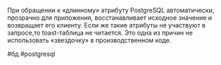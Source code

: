 При обращении к «длинному» атрибуту PostgreSQL автоматически, прозрачно для приложения, восстанавливает исходное значение и возвращает его клиенту. Если же такие атрибуты не участвуют в запросе,то toast-таблица не читается. Это одна из причин не использовать «звездочку» в производственном коде.

#бд 
#postgresql 